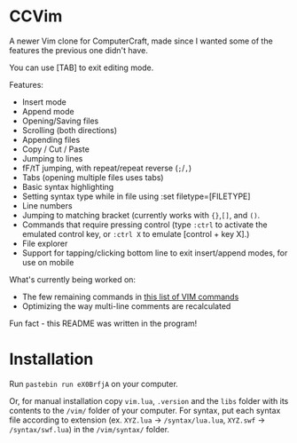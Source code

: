 # CCVim
A newer Vim clone for ComputerCraft, made since I wanted some of the features the previous one didn't have.

You can use [TAB] to exit editing mode.

Features:
- Insert mode
- Append mode
- Opening/Saving files
- Scrolling (both directions)
- Appending files
- Copy / Cut / Paste
- Jumping to lines
- fF/tT jumping, with repeat/repeat reverse (```;```/```,```)
- Tabs (opening multiple files uses tabs)
- Basic syntax highlighting
- Setting syntax type while in file using :set filetype=[FILETYPE]
- Line numbers
- Jumping to matching bracket (currently works with ```{}```,```[]```, and ```()```.
- Commands that require pressing control (type ```:ctrl``` to activate the emulated control key, or ```:ctrl X``` to emulate [control + key X].)
- File explorer
- Support for tapping/clicking bottom line to exit insert/append modes, for use on mobile


What's currently being worked on:
- The few remaining commands in [this list of VIM commands](https://vim.rtorr.com)
- Optimizing the way multi-line comments are recalculated

Fun fact - this README was written in the program!

# Installation
Run ```pastebin run eX0BrfjA``` on your computer.

Or, for manual installation copy ```vim.lua```, ```.version``` and the ```libs``` folder with its contents to the ```/vim/``` folder of your computer. For syntax, put each syntax file according to extension (ex. ```XYZ.lua``` -> ```/syntax/lua.lua```, ```XYZ.swf``` -> ```/syntax/swf.lua```) in the ```/vim/syntax/``` folder.
